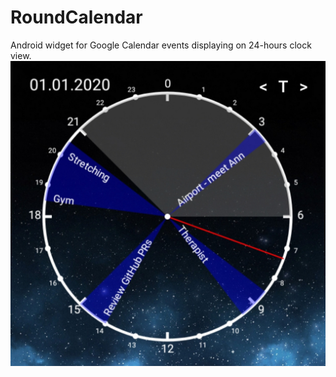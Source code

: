 # RoundCalendar
Android widget for Google Calendar events displaying on 24-hours clock view.
![](docs/readme-screenshot.jpg)

